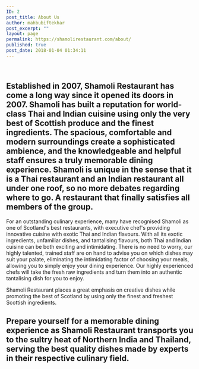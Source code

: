 ```yaml
---
ID: 2
post_title: About Us
author: mahbubiftekhar
post_excerpt: ""
layout: page
permalink: https://shamolirestaurant.com/about/
published: true
post_date: 2018-01-04 01:34:11
---
```

&nbsp;
<h2>Established in 2007, Shamoli Restaurant has come a long way since it opened its doors in 2007. Shamoli has built a reputation for world-class Thai and Indian cuisine using only the very best of Scottish produce and the finest ingredients. The spacious, comfortable and modern surroundings create a sophisticated ambience, and the knowledgeable and helpful staff ensures a truly memorable dining experience. Shamoli is unique in the sense that it is a Thai restaurant and an Indian restaurant all under one roof, so no more debates regarding where to go. A restaurant that finally satisfies all members of the group.</h2>
For an outstanding culinary experience, many have recognised Shamoli as one of Scotland's best restaurants, with executive chef's providing innovative cuisine with exotic Thai and Indian flavours. With all its exotic ingredients, unfamiliar dishes, and tantalising flavours, both Thai and Indian cuisine can be both exciting and intimidating. There is no need to worry, our highly talented, trained staff are on hand to advise you on which dishes may suit your palate, eliminating the intimidating factor of choosing your meals, allowing you to simply enjoy your dining experience. Our highly experienced chefs will take the fresh raw ingredients and turn them into an authentic tantalising dish for you to enjoy.

Shamoli Restaurant places a great emphasis on creative dishes while promoting the best of Scotland by using only the finest and freshest Scottish ingredients.
<h2>Prepare yourself for a memorable dining experience as Shamoli Restaurant transports you to the sultry heat of Northern India and Thailand, serving the best quality dishes made by experts in their respective culinary field.</h2>